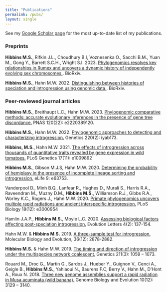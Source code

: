 ```yaml
---
title: "Publications"
permalink: /pubs/
layout: single
---
```


See my [Google Scholar page](https://scholar.google.com/citations?user=ntv9ciwAAAAJ&hl=en)
for the most up-to-date list of my publications.

### Preprints

**Hibbins M.S.**, Rifkin J.L., Choudhury B.I, Voznesenka O., Sacchi B.M., Yuan M., Gong Y., Barrett S.C.H., Wright S.I. 2023. [Phylogenomics resolves key relationships in Rumex and uncovers a dynamic history of independently evolving sex chromosomes.](https://doi.org/10.1101/2023.12.13.571571). BioRxiv.

**Hibbins M.S.**, Hahn M.W. 2022. [Distinguishing between histories of speciation and introgression using genomic data.](https://doi.org/10.1101/2022.09.07.506990). BioRxiv.

### Peer-reviewed journal articles

**Hibbins M.S.**, Breithaupt L.C., Hahn M.W. 2023. [Phylogenomic comparative methods: accurate evolutionary inferences in the presence of gene tree discordance.](https://doi.org/10.1073/pnas.2220389120) PNAS 120(22): e2220389120. 

**Hibbins M.S.**, Hahn M.W. 2022. [Phylogenomic approaches to detecting and characterizing introgression.](https://doi.org/10.1093/genetics/iyab173) Genetics 220(2): iyab173. 

**Hibbins, M.S.**, Hahn M.W. 2021. [The effects of introgression across thousands of quantitative traits revealed by gene expression in wild tomatoes.](https://doi.org/10.1371/journal.pgen.1009892) PLoS Genetics 17(11): e1009892

**Hibbins M.S.**, Gibson M.J.S, Hahn M.W. 2020. [Determining the probability of hemiplasy in the presence of incomplete lineage sorting and introgression.](https://doi.org/10.7554/eLife.63753) eLife 9: e63753. 

Vanderpool D., Minh B.Q., Lanfear R., Hughes D., Murali S., Harris R.A., Raveendran M., Muzny D.M., **Hibbins M.S.**, Williamson R.J., Gibbs R.A., Worley K.C., Rogers J., Hahn M.W. 2020. [Primate phylogenomics uncovers multiple rapid radiations and ancient interspecific introgression.](https://doi.org/10.1371/journal.pbio.3000954) PLoS Biology 18(12): e3000954

Hamlin J.A.P., **Hibbins M.S.**, Moyle L.C. 2020. [Assessing biological factors affecting post-speciation introgression.](https://doi.org/10.1002/evl3.159) Evolution Letters 4(2): 137-154.

Hahn M.W. & **Hibbins M.S.** 2019. [A three-sample test for introgression.](https://doi.org/10.1093/molbev/msz178) Molecular Biology and Evolution, 36(12): 2878-2882.

**Hibbins M.S.** & Hahn M.W. 2019. [The timing and direction of introgression under the multispecies network coalescent.](https://doi.org/10.1534/genetics.118.301831) Genetics 211(3): 1059 – 1073. 

Rouard M., Droc G., Martin G., Sardos J., Hueber Y., Guignon V., Cenci A., Geigle B., **Hibbins M.S.**, Yahiaoui N., Baurens F.C, Berry V., Hahn M., D’Hont A., Roux N. 2018. [Three new genome assemblies support a rapid radiation in Musa acuminata (wild banana).](https://doi.org/10.1093/gbe/evy227) Genome Biology and Evolution 10(12): 3129 – 3140. 
